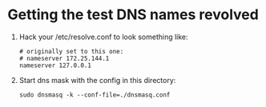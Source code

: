 # Getting the test DNS names revolved
1. Hack your /etc/resolve.conf to look something like:
   ```
   # originally set to this one:
   # nameserver 172.25.144.1
   nameserver 127.0.0.1
   ```
1. Start dns mask with the config in this directory:
   ```
   sudo dnsmasq -k --conf-file=./dnsmasq.conf
   ```